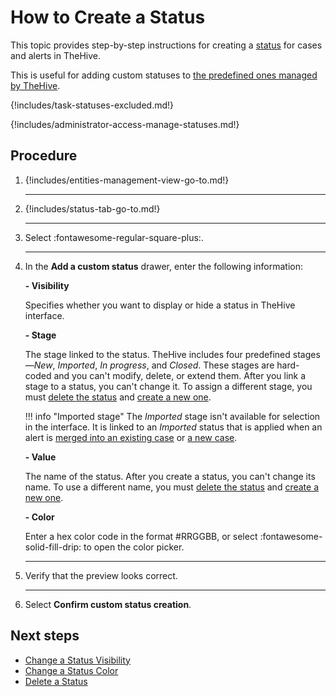 # How to Create a Status

This topic provides step-by-step instructions for creating a [status](about-statuses.md) for cases and alerts in TheHive.

This is useful for adding custom statuses to [the predefined ones managed by TheHive](about-statuses.md#predefined-statuses).

{!includes/task-statuses-excluded.md!}

{!includes/administrator-access-manage-statuses.md!}

<h2>Procedure</h2>

1. {!includes/entities-management-view-go-to.md!}

    ---

2. {!includes/status-tab-go-to.md!}

    ---

3. Select :fontawesome-regular-square-plus:.

    ---

4. In the **Add a custom status** drawer, enter the following information:

    **- Visibility** <!-- md:version 5.5 -->

    Specifies whether you want to display or hide a status in TheHive interface.

    **- Stage**

    The stage linked to the status. TheHive includes four predefined stages—*New*, *Imported*, *In progress*, and *Closed*. These stages are hard-coded and you can't modify, delete, or extend them. After you link a stage to a status, you can't change it. To assign a different stage, you must [delete the status](delete-a-status.md) and [create a new one](create-a-status.md).

    !!! info "Imported stage"
        The *Imported* stage isn't available for selection in the interface. It is linked to an *Imported* status that is applied when an alert is [merged into an existing case](../../user-guides/analyst-corner/alerts/alerts-description/merge-alerts.md) or [a new case](../../user-guides/analyst-corner/alerts/alerts-description/new-case-from-selection.md).

    **- Value**

    The name of the status. After you create a status, you can't change its name. To use a different name, you must [delete the status](delete-a-status.md) and [create a new one](create-a-status.md).

    **- Color**

    Enter a hex color code in the format #RRGGBB, or select :fontawesome-solid-fill-drip: to open the color picker.

    ---

5. Verify that the preview looks correct.

    ---

6. Select **Confirm custom status creation**.

<h2>Next steps</h2>

* [Change a Status Visibility](change-visibility-of-a-status.md)
* [Change a Status Color](change-color-of-a-status.md)
* [Delete a Status](delete-a-status.md)